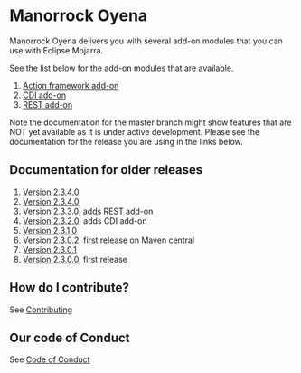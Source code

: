 
# Manorrock Oyena

Manorrock Oyena delivers you with several add-on modules that you can use with
Eclipse Mojarra. 

See the list below for the add-on modules that are available.

1. [Action framework add-on](action/README.md)
2. [CDI add-on](cdi/README.md)
2. [REST add-on](rest/README.md)

Note the documentation for the master branch might show features that are NOT 
yet available as it is under active development. Please see the documentation
for the release you are using in the links below.

## Documentation for older releases

1. [Version 2.3.4.0](https://github.com/manorrock/oyena/tree/v2.3.5.0)
2. [Version 2.3.4.0](https://github.com/manorrock/oyena/tree/v2.3.4.0)
3. [Version 2.3.3.0](https://github.com/manorrock/oyena/tree/v2.3.3.0), adds REST add-on
4. [Version 2.3.2.0](https://github.com/manorrock/oyena/tree/v2.3.2.0), adds CDI add-on
5. [Version 2.3.1.0](https://github.com/manorrock/oyena/tree/v2.3.1.0)
6. [Version 2.3.0.2](https://github.com/manorrock/oyena/tree/v2.3.0.2), first release on Maven central
7. [Version 2.3.0.1](https://github.com/manorrock/oyena/tree/v2.3.0.1)
8. [Version 2.3.0.0](https://github.com/manorrock/oyena/tree/v2.3.0.0), first release

## How do I contribute?

See [Contributing](CONTRIBUTING.md)

## Our code of Conduct

See [Code of Conduct](CODE_OF_CONDUCT.md)
